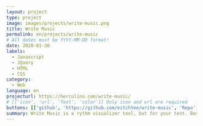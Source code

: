 ```yaml
---
layout: project
type: project
image: images/projects/write-music.png
title: Write Music
permalink: en/projects/write-music
# All dates must be YYYY-MM-DD format!
date: 2020-01-30
labels:
  - Javascript
  - JQuery
  - HTML
  - CSS
category:
  - Web
language: en
projecturl: https://herculino.com/write-music/
# [['icon', 'url', 'Text', 'color']] Only icon and url are required
buttons: [['github', 'https://github.com/eitchtee/write-music', 'Repo', 'black'], ['globe', 'https://herculino.com/write-music/', 'Site', 'grey']]
summary: Write Music is a rythm visualizer tool, but for your text. Based on a writing tip by Gary Provost. See and hear your text.
---
```

